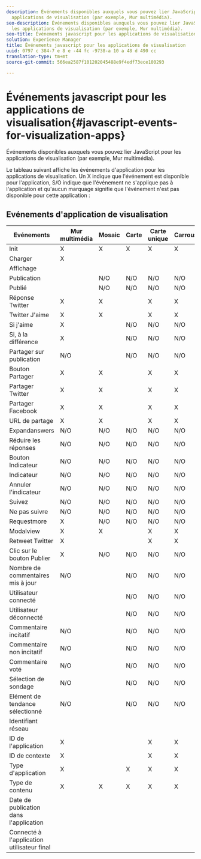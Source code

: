 ```yaml
---
description: Événements disponibles auxquels vous pouvez lier JavaScript pour les
  applications de visualisation (par exemple, Mur multimédia).
seo-description: Événements disponibles auxquels vous pouvez lier JavaScript pour
  les applications de visualisation (par exemple, Mur multimédia).
seo-title: Événements javascript pour les applications de visualisation
solution: Experience Manager
title: Événements javascript pour les applications de visualisation
uuid: 0797 c 384-7 e 8 e -44 fc -9738-a 10 a 48 d 490 cc
translation-type: tm+mt
source-git-commit: 566ea2587f101202045488e9f4edf73ece100293

---
```



# Événements javascript pour les applications de visualisation{#javascript-events-for-visualization-apps}

Événements disponibles auxquels vous pouvez lier JavaScript pour les applications de visualisation (par exemple, Mur multimédia).

Le tableau suivant affiche les événements d'application pour les applications de visualisation. Un X indique que l'événement est disponible pour l'application, S/O indique que l'événement ne s'applique pas à l'application et qu'aucun marquage signifie que l'événement n'est pas disponible pour cette application :

## Evénements d'application de visualisation

| Evénements | Mur multimédia | Mosaic | Carte | Carte unique | Carrousel | Bouton Publication | Filmstrip |
|---|---|---|---|---|---|---|---|
| Init | X | X | X | X | X | X | X |
| Charger | X |  |  |  |  |  |  |
| Affichage |  |  |  |  |  |  |  |
| Publication |  | N/O | N/O | N/O | N/O |  | N/O |
| Publié |  | N/O | N/O | N/O | N/O |  | N/O |
| Réponse Twitter | X | X |  | X | X | N/O | X |
| Twitter J'aime | X | X |  | X | X | N/O | X |
| Si j'aime | X |  | N/O | N/O | N/O | N/O | N/O |
| Si, à la différence | X |  | N/O | N/O | N/O | N/O | N/O |
| Partager sur publication | N/O |  | N/O | N/O | N/O | N/O | N/O |
| Bouton Partager | X | X |  | X | X | N/O | X |
| Partager Twitter | X | X |  | X | X | N/O | X |
| Partager Facebook | X | X |  | X | X | N/O | X |
| URL de partage | X | X |  | X | X | N/O | X |
| Expandanswers | N/O | N/O | N/O | N/O | N/O | N/O | N/O |
| Réduire les réponses | N/O | N/O | N/O | N/O | N/O | N/O | N/O |
| Bouton Indicateur | N/O | N/O | N/O | N/O | N/O | N/O | N/O |
| Indicateur | N/O | N/O | N/O | N/O | N/O | N/O | N/O |
| Annuler l'indicateur | N/O | N/O | N/O | N/O | N/O | N/O | N/O |
| Suivez | N/O | N/O | N/O | N/O | N/O | N/O | N/O |
| Ne pas suivre | N/O | N/O | N/O | N/O | N/O | N/O | N/O |
| Requestmore | X | N/O | N/O | N/O | N/O | N/O | N/O |
| Modalview | X | X |  | X | X | N/O | X |
| Retweet Twitter | X |  |  | X | X | N/O | X |
| Clic sur le bouton Publier | X | N/O | N/O | N/O | N/O | X | N/O |
| Nombre de commentaires mis à jour | N/O |  | N/O | N/O | N/O | N/O | N/O |
| Utilisateur connecté |  |  | N/O | N/O | N/O |  | N/O |
| Utilisateur déconnecté |  |  | N/O | N/O | N/O |  | N/O |
| Commentaire incitatif | N/O |  | N/O | N/O | N/O | N/O | N/O |
| Commentaire non incitatif | N/O |  | N/O | N/O | N/O | N/O | N/O |
| Commentaire voté | N/O |  | N/O | N/O | N/O | N/O | N/O |
| Sélection de sondage | N/O |  | N/O | N/O | N/O | N/O | N/O |
| Elément de tendance sélectionné | N/O |  | N/O | N/O | N/O | N/O | N/O |
| Identifiant réseau |  |  |  |  |  |  | N/O |
| ID de l'application | X |  |  | X | X | X | X |
| ID de contexte | X |  |  | X | X | X | X |
| Type d'application | X |  | X | X | X | X | X |
| Type de contenu | X | X | X | X | X | X |  |
| Date de publication dans l'application |  |  |  |  |  |  |  |
| Connecté à l'application utilisateur final |  |  |  |  |  |  |  |
